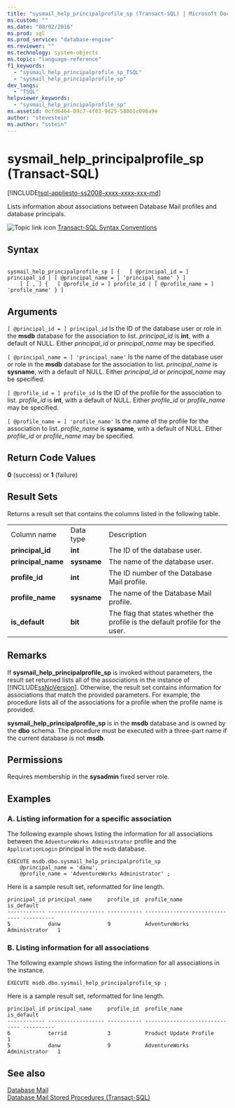 ```yaml
---
title: "sysmail_help_principalprofile_sp (Transact-SQL) | Microsoft Docs"
ms.custom: ""
ms.date: "08/02/2016"
ms.prod: sql
ms.prod_service: "database-engine"
ms.reviewer: ""
ms.technology: system-objects
ms.topic: "language-reference"
f1_keywords: 
  - "sysmail_help_principalprofile_sp_TSQL"
  - "sysmail_help_principalprofile_sp"
dev_langs: 
  - "TSQL"
helpviewer_keywords: 
  - "sysmail_help_principalprofile_sp"
ms.assetid: 0cfd6464-09c7-4f03-9d25-58001c096a9e
author: "stevestein"
ms.author: "sstein"
---
```

# sysmail_help_principalprofile_sp (Transact-SQL)
[!INCLUDE[tsql-appliesto-ss2008-xxxx-xxxx-xxx-md](../../includes/tsql-appliesto-ss2008-xxxx-xxxx-xxx-md.md)]

  Lists information about associations between Database Mail profiles and database principals.  
  
 
 ![Topic link icon](../../database-engine/configure-windows/media/topic-link.gif "Topic link icon") [Transact-SQL Syntax Conventions](../../t-sql/language-elements/transact-sql-syntax-conventions-transact-sql.md)  
  
## Syntax  
  
```  
  
sysmail_help_principalprofile_sp [ {   [ @principal_id = ] principal_id | [ @principal_name = ] 'principal_name' } ]  
    [ [ , ] {   [ @profile_id = ] profile_id | [ @profile_name = ] 'profile_name' } ]  
```  
  
## Arguments  
`[ @principal_id = ] principal_id`
 Is the ID of the database user or role in the **msdb** database for the association to list. *principal_id* is **int**, with a default of NULL. Either *principal_id* or *principal_name* may be specified.  
  
`[ @principal_name = ] 'principal_name'`
 Is the name of the database user or role in the **msdb** database for the association to list. *principal_name* is **sysname**, with a default of NULL. Either *principal_id* or *principal_name* may be specified.  
  
`[ @profile_id = ] profile_id`
 Is the ID of the profile for the association to list. *profile_id* is **int**, with a default of NULL. Either *profile_id* or *profile_name* may be specified.  
  
`[ @profile_name = ] 'profile_name'`
 Is the name of the profile for the association to list. *profile_name* is **sysname**, with a default of NULL. Either *profile_id* or *profile_name* may be specified.  
  
## Return Code Values  
 **0** (success) or **1** (failure)  
  
## Result Sets  
 Returns a result set that contains the columns listed in the following table.  
  
||||  
|-|-|-|  
|Column name|Data type|Description|  
|**principal_id**|**int**|The ID of the database user.|  
|**principal_name**|**sysname**|The name of the database user.|  
|**profile_id**|**int**|The ID number of the Database Mail profile.|  
|**profile_name**|**sysname**|The name of the Database Mail profile.|  
|**is_default**|**bit**|The flag that states whether the profile is the default profile for the user.|  
  
## Remarks  
 If **sysmail_help_principalprofile_sp** is invoked without parameters, the result set returned lists all of the associations in the instance of [!INCLUDE[ssNoVersion](../../includes/ssnoversion-md.md)]. Otherwise, the result set contains information for associations that match the provided parameters. For example, the procedure lists all of the associations for a profile when the profile name is provided.  
  
 **sysmail_help_principalprofile_sp** is in the **msdb** database and is owned by the **dbo** schema. The procedure must be executed with a three-part name if the current database is not **msdb**.  
  
## Permissions  
 Requires membership in the **sysadmin** fixed server role.  
  
## Examples  
  
### A. Listing information for a specific association  
 The following example shows listing the information for all associations between the `AdventureWorks Administrator` profile and the `ApplicationLogin` principal in the `msdb` database.  
  
```  
EXECUTE msdb.dbo.sysmail_help_principalprofile_sp  
    @principal_name = 'danw',  
    @profile_name = 'AdventureWorks Administrator' ;  
```  
  
 Here is a sample result set, reformatted for line length.  
  
```  
principal_id principal_name     profile_id  profile_name                   is_default  
------------ ------------------ ----------- ------------------------------ ----------  
5            danw               9           AdventureWorks Administrator   1  
```  
  
### B. Listing information for all associations  
 The following example shows listing the information for all associations in the instance.  
  
```  
EXECUTE msdb.dbo.sysmail_help_principalprofile_sp ;  
```  
  
 Here is a sample result set, reformatted for line length.  
  
```  
principal_id principal_name     profile_id  profile_name                   is_default  
------------ ------------------ ----------- ------------------------------ ----------  
6            terrid             3           Product Update Profile         1  
5            danw               9           AdventureWorks Administrator   1  
```  
  
## See also  
 [Database Mail](../../relational-databases/database-mail/database-mail.md)   
 [Database Mail Stored Procedures &#40;Transact-SQL&#41;](../../relational-databases/system-stored-procedures/database-mail-stored-procedures-transact-sql.md)  
  
  
